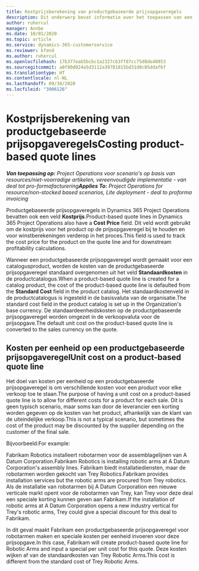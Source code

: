 ```yaml
---
title: Kostprijsberekening van productgebaseerde prijsopgaveregels
description: Dit onderwerp bevat informatie over het toepassen van een kostprijs op een productgebaseerde prijsopgaveregel.
author: ruhercul
manager: Annbe
ms.date: 10/01/2020
ms.topic: article
ms.service: dynamics-365-customerservice
ms.reviewer: kfend
ms.author: ruhercul
ms.openlocfilehash: 17b377eab5bcbc1a2327cb3ff87cc75d8de40953
ms.sourcegitcommit: a0f80d024a5d3112a39781815bd31d0c05ddaf6f
ms.translationtype: HT
ms.contentlocale: nl-NL
ms.lasthandoff: 09/30/2020
ms.locfileid: "3906126"
---
```

# <a name="costing-product-based-quote-lines"></a><span data-ttu-id="e484c-103">Kostprijsberekening van productgebaseerde prijsopgaveregels</span><span class="sxs-lookup"><span data-stu-id="e484c-103">Costing product-based quote lines</span></span>

<span data-ttu-id="e484c-104">_**Van toepassing op:** Project Operations voor scenario's op basis van resources/niet-voorradige artikelen, vereenvoudigde implementatie - van deal tot pro-formafacturering_</span><span class="sxs-lookup"><span data-stu-id="e484c-104">_**Applies To:** Project Operations for resource/non-stocked based scenarios, Lite deployment - deal to proforma invoicing_</span></span>


<span data-ttu-id="e484c-105">Productgebaseerde prijsopgaveregels in Dynamics 365 Project Operations bevatten ook een veld **Kostprijs**.</span><span class="sxs-lookup"><span data-stu-id="e484c-105">Product-based quote lines in Dynamics 365 Project Operations also have a **Cost Price** field.</span></span> <span data-ttu-id="e484c-106">Dit veld wordt gebruikt om de kostprijs voor het product op de prijsopgaveregel bij te houden en voor winstberekeningen verderop in het proces.</span><span class="sxs-lookup"><span data-stu-id="e484c-106">This field is used to track the cost price for the product on the quote line and for downstream profitability calculations.</span></span>

<span data-ttu-id="e484c-107">Wanneer een productgebaseerde prijsopgaveregel wordt gemaakt voor een catalogusproduct, worden de kosten van de productgebaseerde prijsopgaveregel standaard overgenomen uit het veld **Standaardkosten** in de productcatalogus.</span><span class="sxs-lookup"><span data-stu-id="e484c-107">When a product-based quote line is created for a catalog product, the cost of the product-based quote line is defaulted from the **Standard Cost** field in the product catalog.</span></span> <span data-ttu-id="e484c-108">Het standaardkostenveld in de productcatalogus is ingesteld in de basisvaluta van de organisatie.</span><span class="sxs-lookup"><span data-stu-id="e484c-108">The standard cost field in the product catalog is set up in the Organization's base currency.</span></span> <span data-ttu-id="e484c-109">De standaardeenheidskosten op de productgebaseerde prijsopgaveregel worden omgezet in de verkoopvaluta voor de prijsopgave.</span><span class="sxs-lookup"><span data-stu-id="e484c-109">The default unit cost on the product-based quote line is converted to the sales currency on the quote.</span></span>

## <a name="unit-cost-on-a-product-based-quote-line"></a><span data-ttu-id="e484c-110">Kosten per eenheid op een productgebaseerde prijsopgaveregel</span><span class="sxs-lookup"><span data-stu-id="e484c-110">Unit cost on a product-based quote line</span></span>

<span data-ttu-id="e484c-111">Het doel van kosten per eenheid op een productgebaseerde prijsopgaveregel is om verschillende kosten voor een product voor elke verkoop toe te staan.</span><span class="sxs-lookup"><span data-stu-id="e484c-111">The purpose of having a unit cost on a product-based quote line is to allow for different costs for a product for each sale.</span></span> <span data-ttu-id="e484c-112">Dit is geen typisch scenario, maar soms kan door de leverancier een korting worden gegeven op de kosten van het product, afhankelijk van de klant van de uiteindelijke verkoop.</span><span class="sxs-lookup"><span data-stu-id="e484c-112">This is not a typical scenario, but sometimes the cost of the product may be discounted by the supplier depending on the customer of the final sale.</span></span>

<span data-ttu-id="e484c-113">Bijvoorbeeld:</span><span class="sxs-lookup"><span data-stu-id="e484c-113">For example:</span></span>

<span data-ttu-id="e484c-114">Fabrikam Robotics installeert robotarmen voor de assemblagelijnen van A Datum Corporation.</span><span class="sxs-lookup"><span data-stu-id="e484c-114">Fabrikam Robotics is installing robotic arms at A Datum Corporation's assembly lines.</span></span> <span data-ttu-id="e484c-115">Fabrikam biedt installatiediensten, maar de robotarmen worden gekocht van Trey Robotics.</span><span class="sxs-lookup"><span data-stu-id="e484c-115">Fabrikam provides installation services but the robotic arms are procured from Trey robotics.</span></span> <span data-ttu-id="e484c-116">Als de installatie van robotarmen bij A Datum Corporation een nieuwe verticale markt opent voor de robotarmen van Trey, kan Trey voor deze deal een speciale korting kunnen geven aan Fabrikam.</span><span class="sxs-lookup"><span data-stu-id="e484c-116">If the installation of robotic arms at A Datum Corporation opens a new industry vertical for Trey's robotic arms, Trey could give a special discount for this deal to Fabrikam.</span></span>

<span data-ttu-id="e484c-117">In dit geval maakt Fabrikam een productgebaseerde prijsopgaveregel voor robotarmen maken en speciale kosten per eenheid invoeren voor deze prijsopgave.</span><span class="sxs-lookup"><span data-stu-id="e484c-117">In this case, Fabrikam will create product-based quote line for Robotic Arms and input a special per unit cost for this quote.</span></span> <span data-ttu-id="e484c-118">Deze kosten wijken af van de standaardkosten van Trey Robotic Arms.</span><span class="sxs-lookup"><span data-stu-id="e484c-118">This cost is different from the standard cost of Trey Robotic Arms.</span></span>
